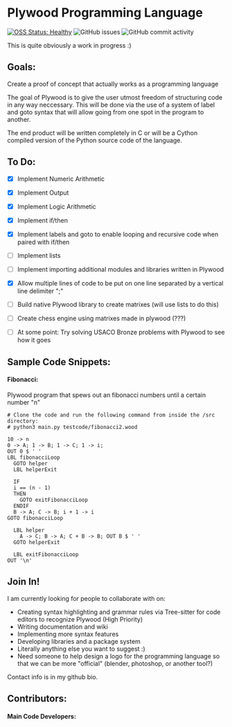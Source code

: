 # Plywood Programming Language           
   
[![OSS Status: Healthy](https://img.shields.io/badge/OSS%20Status-Healthy-darkgreen.svg)](OSS_STATUS.md)
![GitHub issues](https://img.shields.io/github/issues-raw/stevenrakhmanchik/Pinewood-Programming-Language)
![GitHub commit activity](https://img.shields.io/github/commit-activity/w/stevenrakhmanchik/Pinewood-Programming-Language)

This is quite obviously a work in progress :)

## Goals:

Create a proof of concept that actually works as a programming language

The goal of Plywood is to give the user utmost freedom of structuring code in any way neccessary. This will be done via the use of a system of label and goto syntax that will allow going from one spot in the program to another.

The end product will be written completely in C or will be a Cython compiled version of the Python source code of the language.

## To Do:

- [X] Implement Numeric Arithmetic
- [X] Implement Output
- [X] Implement Logic Arithmetic
- [X] Implement if/then
- [X] Implement labels and goto to enable looping and recursive code when paired with if/then
- [ ] Implement lists
- [ ] Implement importing additional modules and libraries written in Plywood
- [X] Allow multiple lines of code to be put on one line separated by a vertical line delimiter ";"
- [ ] Build native Plywood library to create matrixes (will use lists to do this)

- [ ] Create chess engine using matrixes made in plywood (???)

- [ ] At some point: Try solving USACO Bronze problems with Plywood to see how it goes

## Sample Code Snippets:

#### Fibonacci:
Plywood program that spews out an fibonacci numbers until a certain number "n"
```
# Clone the code and run the following command from inside the /src directory:
# python3 main.py testcode/fibonacci2.wood

10 -> n
0 -> A; 1 -> B; 1 -> C; 1 -> i;
OUT 0 $ ' '
LBL fibonacciLoop
  GOTO helper
  LBL helperExit

  IF
  i == (n - 1)
  THEN
    GOTO exitFibonacciLoop
  ENDIF
  B -> A; C -> B; i + 1 -> i
GOTO fibonacciLoop

  LBL helper
    A -> C; B -> A; C + B -> B; OUT B $ ' '
  GOTO helperExit

  LBL exitFibonacciLoop
OUT '\n'
```
## Join In!

I am currently looking for people to collaborate with on:

- Creating syntax highlighting and grammar rules via Tree-sitter for code editors to recognize Plywood <bold>(High Priority)</bold>
- Writing documentation and wiki
- Implementing more syntax features
- Developing libraries and a package system
- Literally anything else you want to suggest :)
- Need someone to help design a logo for the programming language so that we can be more "official" (blender, photoshop, or another tool?)
 
Contact info is in my github bio.

## Contributors:

#### Main Code Developers:


#### 

